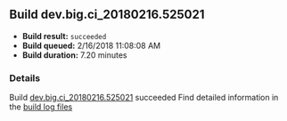 ## Build dev.big.ci_20180216.525021
- **Build result:** `succeeded`
- **Build queued:** 2/16/2018 11:08:08 AM
- **Build duration:** 7.20 minutes
### Details
Build [dev.big.ci_20180216.525021](https://winappstudio.visualstudio.com/web/build.aspx?pcguid=a4ef43be-68ce-4195-a619-079b4d9834c2&builduri=vstfs%3a%2f%2f%2fBuild%2fBuild%2f25021) succeeded
Find detailed information in the [build log files](https://uwpctdiags.blob.core.windows.net/buildlogs/dev.big.ci_20180216.525021_logs.zip)
